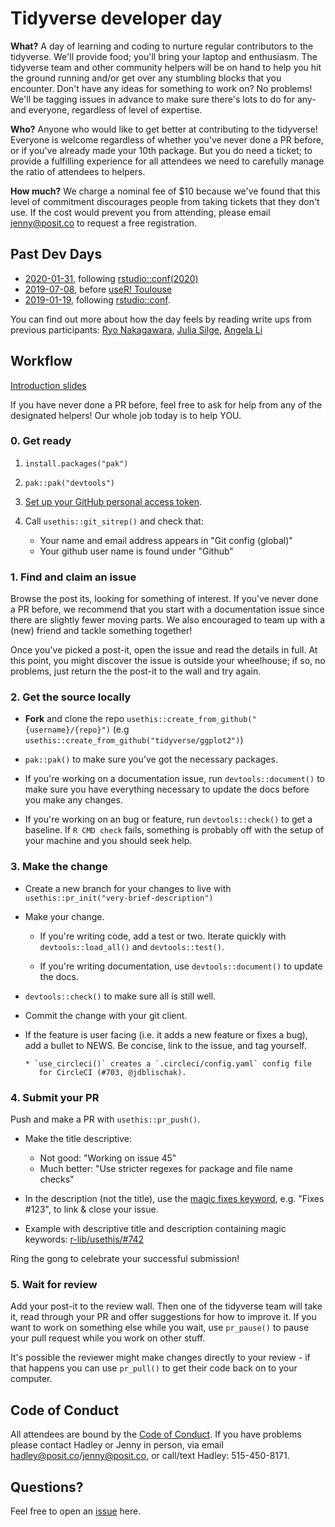 # Tidyverse developer day

**What?** A day of learning and coding to nurture regular contributors to the tidyverse. We'll provide food; you'll bring your laptop and enthusiasm. The tidyverse team and other community helpers will be on hand to help you hit the ground running and/or get over any stumbling blocks that you encounter. Don't have any ideas for something to work on? No problems! We'll be tagging issues in advance to make sure there's lots to do for any- and everyone, regardless of level of expertise.

**Who?** Anyone who would like to get better at contributing to the tidyverse! Everyone is welcome regardless of whether you've never done a PR before, or if you've already made your 10th package. But you do need a ticket; to provide a fulfilling experience for all attendees we need to carefully manage the ratio of attendees to helpers.

**How much?** We charge a nominal fee of $10 because we've found that this level of commitment discourages people from taking tickets that they don't use. If the cost would prevent you from attending, please email jenny@posit.co to request a free registration.

## Past Dev Days

* [2020-01-31](https://www.tidyverse.org/blog/2019/11/tidyverse-dev-day-2020/),
  following [rstudio::conf(2020)](https://rstd.io/conf)
* [2019-07-08](https://www.tidyverse.org/blog/2019/04/tidyverse-dev-day-at-user-2019/),
  before [useR! Toulouse](https://user2019.r-project.org)
* [2019-01-19](https://www.tidyverse.org/blog/2018/11/tidyverse-developer-day-2019/), 
  following [rstudio::conf](https://www.rstudio.com/conference/).

You can find out more about how the day feels by reading write ups from previous participants: [Ryo Nakagawara](https://ryo-n7.github.io/2019-01-25-tidyversedevday-rstudioconf-reflections/), [Julia Silge](https://juliasilge.com/blog/rstudio-conf-2019/#bonus-round), [Angela Li](https://docs.google.com/presentation/d/1iodn7rsklI1wryld-NN_Dslr7tHM0xyoMx2C3RRFTJc/edit#slide=id.g4f3d8da43d_0_4) 

## Workflow

[Introduction slides](introduction.pdf)

If you have never done a PR before, feel free to ask for help from any of the designated helpers! Our whole job today is to help YOU. 

### 0. Get ready

1. `install.packages("pak")`

1. `pak::pak("devtools")`

1. [Set up your GitHub personal access token](https://usethis.r-lib.org/articles/git-credentials.html#get-a-personal-access-token-pat).

1. Call `usethis::git_sitrep()` and check that:
    * Your name and email address appears in "Git config (global)"
    * Your github user name is found under "Github"

### 1. Find and claim an issue

Browse the post its, looking for something of interest. If you've never done a PR before, we recommend that you start with a documentation issue since there are slightly fewer moving parts. We also encouraged to team up with a (new) friend and tackle something together!

Once you've picked a post-it, open the issue and read the details in full. At this point, you might discover the issue is outside your wheelhouse; if so, no problems, just return the the post-it to the wall and try again.

### 2. Get the source locally

* **Fork** and clone the repo `usethis::create_from_github("{username}/{repo}")` (e.g `usethis::create_from_github("tidyverse/ggplot2")`)

* `pak::pak()` to make sure you've got the necessary packages.

* If you're working on a documentation issue, run `devtools::document()` to
  make sure you have everything necessary to update the docs before you 
  make any changes.
  
* If you're working on an bug or feature, run `devtools::check()` to get 
  a baseline. If `R CMD check` fails, something is probably off with the setup
  of your machine and you should seek help.

### 3. Make the change

* Create a new branch for your changes to live with
  `usethis::pr_init("very-brief-description")`

* Make your change. 
  
  * If you're writing code, add a test or two. 
    Iterate quickly with `devtools::load_all()` and `devtools::test()`.
  
  * If you're writing documentation, use `devtools::document()` to 
    update the docs.

* `devtools::check()` to make sure all is still well.

* Commit the change with your git client.

* If the feature is user facing (i.e. it adds a new feature or fixes a bug), add a bullet to NEWS. Be concise, link to the issue, and tag yourself.

  ```
  * `use_circleci()` creates a `.circleci/config.yaml` config file
     for CircleCI (#703, @jdblischak).
  ```

### 4. Submit your PR

Push and make a PR with `usethis::pr_push()`.
  
- Make the title descriptive:
  - Not good: "Working on issue 45"
  - Much better: "Use stricter regexes for package and file name checks"

- In the description (not the title), use the [magic fixes keyword](https://help.github.com/en/articles/closing-issues-using-keywords),
  e.g. "Fixes #123", to link & close your issue.

- Example with descriptive title and description containing magic keywords:
  [r-lib/usethis/#742](https://github.com/r-lib/usethis/pull/742)  

Ring the gong to celebrate your successful submission!

### 5. Wait for review

Add your post-it to the review wall. Then one of the tidyverse team will take it, read through your PR and offer suggestions for how to improve it. If you want to work on something else while you wait, use `pr_pause()` to pause your pull request while you work on other stuff.

It's possible the reviewer might make changes directly to your review - if that happens you can use `pr_pull()` to get their code back on to your computer.

## Code of Conduct

All attendees are bound by the [Code of Conduct](CODE_OF_CONDUCT.md). If you have problems please contact Hadley or Jenny in person, via email <hadley@posit.co>/<jenny@posit.co>, or call/text Hadley: 515-450-8171.

## Questions?

Feel free to open an [issue](https://github.com/tidyverse/dev-day/issues) here.
